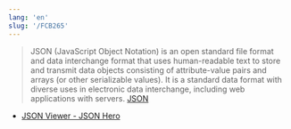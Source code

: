```yaml
---
lang: 'en'
slug: '/FCB265'
---
```


> JSON (JavaScript Object Notation) is an open standard file format and data interchange format that uses human-readable text to store and transmit data objects consisting of attribute-value pairs and arrays (or other serializable values). It is a standard data format with diverse uses in electronic data interchange, including web applications with servers. [JSON](https://en.wikipedia.org/wiki/JSON)

- [JSON Viewer - JSON Hero](https://jsonhero.io/)

<head>
  <html lang="en-US"/>
</head>
